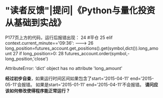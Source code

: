# "读者反馈"|提问|《Python与量化投资从基础到实战》

P177页上方的代码，运行后报错出现：
     24     #平仓
     25     elif context.current_minute=='09:36':
---> 26         long_position=futures_account.get_positions().get(symbol,dict()).long_amount
     27         if long_position>0:
     28             futures_account.order(symbol,-long_position,'close')

AttributeError: 'dict' object has no attribute 'long_amount'

**经过初步自查**，如果运行时间区间如果包含了start='2015-04-11'  end='2015-05-11'会报错。
如果是start='2015-01-11'  end='2015-04-11'不会报错。
**请问应该如何修改使得程序能正常运行？**